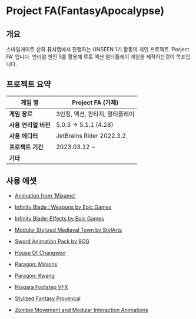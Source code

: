 # Project FA(FantasyApocalypse)

## 개요

스마일게이트 산하 퓨처랩에서 진행하는 UNSEEN 1기 활동의 개인 프로젝트 'Porject FA' 입니다. 언리얼 엔진 5를 활용해 루트 액션 멀티플레이 게임을 제작하는것이 목표입니다.

## 프로젝트 요약

| 게임 명          | Project FA (가제)          |
| ------------- | ------------------------ |
| **게임 장르**     | 3인칭, 액션, 판타지, 멀티플레이      |
| **사용 언리얼 버전** | 5.0.3 -> 5.1.1 (4.28)    |
| **사용 에디터**    | JetBrains Rider 2022.3.2 |
| **프로젝트 기간**   | 2023.03.12 ~             |
| **기타**        |                          |

## 사용 에셋

- [Animation from 'Mixamo'](https://www.mixamo.com/#/)

- [Infinity Blade : Weapons by Epic Games](https://www.unrealengine.com/marketplace/en-US/product/infinity-blade-weapons)

- [Infinity Blade: Effects by Epic Games](https://www.unrealengine.com/marketplace/en-US/product/infinity-blade-effectshttps://www.unrealengine.com/marketplace/en-US/product/infinity-blade-effects)

- [Modular Stylized Medieval Town by StylArts](https://www.unrealengine.com/marketplace/en-US/product/modular-stylized-medieval-town)

- [Sword Animation Pack by 9CG](https://www.unrealengine.com/marketplace/en-US/product/sword-animation-pack-01)

- [House Of Changwon](https://www.unrealengine.com/marketplace/en-US/product/house-of-changwon?sessionInvalidated=true)

- [Paragon: Minions](https://www.unrealengine.com/marketplace/en-US/product/paragon-minions)

- [Paragon: Kwang](https://www.unrealengine.com/marketplace/en-US/product/paragon-kwang)

- [Niagara Footstep VFX](https://www.unrealengine.com/marketplace/en-US/product/niagara-footstep-vfx)

- [Stylized Fantasy Provencal](https://www.unrealengine.com/marketplace/en-US/product/stylized-fantasy-provencal)

- [Zombie Movement and Modular Interaction Animations](https://www.unrealengine.com/marketplace/en-US/product/zombie-animations-and-modular-interactions)

